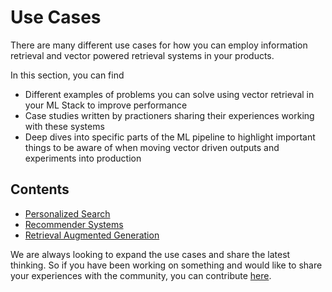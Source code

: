 # Use Cases

There are many different use cases for how you can employ information retrieval and vector powered retrieval systems in your products. 

In this section, you can find
- Different examples of problems you can solve using vector retrieval in your ML Stack to improve performance
- Case studies written by practioners sharing their experiences working with these systems
- Deep dives into specific parts of the ML pipeline to highlight important things to be aware of when moving vector driven outputs and experiments into production

## Contents
- [Personalized Search](use_cases/personalized_search.md)
- [Recommender Systems](use_cases/recommender_systems.md)
- [Retrieval Augmented Generation](use_cases/retrieval_augmented_generation.md)


We are always looking to expand the use cases and share the latest thinking. So if you have been working on something and would like to share your experiences with the community, you can contribute [here](https://github.com/superlinked/VectorHub).
